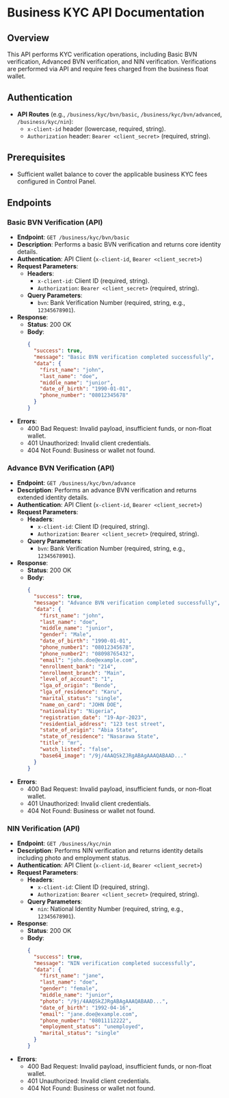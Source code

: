 # Business KYC API Documentation

## Overview
This API performs KYC verification operations, including Basic BVN verification, Advanced BVN verification, and NIN verification. Verifications are performed via API and require fees charged from the business float wallet.

## Authentication
- **API Routes** (e.g., `/business/kyc/bvn/basic`, `/business/kyc/bvn/advanced`, `/business/kyc/nin`):
  - `x-client-id` header (lowercase, required, string).
  - `Authorization` header: `Bearer <client_secret>` (required, string).

## Prerequisites
- Sufficient wallet balance to cover the applicable business KYC fees configured in Control Panel.

## Endpoints

### Basic BVN Verification (API)
- **Endpoint**: `GET /business/kyc/bvn/basic`
- **Description**: Performs a basic BVN verification and returns core identity details.
- **Authentication**: API Client (`x-client-id`, `Bearer <client_secret>`)
- **Request Parameters**:
  - **Headers**:
    - `x-client-id`: Client ID (required, string).
    - `Authorization`: `Bearer <client_secret>` (required, string).
  - **Query Parameters**:
    - `bvn`: Bank Verification Number (required, string, e.g., `12345678901`).
- **Response**:
  - **Status**: 200 OK
  - **Body**:
    ```json
    {
      "success": true,
      "message": "Basic BVN verification completed successfully",
      "data": {
        "first_name": "john",
        "last_name": "doe",
        "middle_name": "junior",
        "date_of_birth": "1990-01-01",
        "phone_number": "08012345678"
      }
    }
    ```
- **Errors**:
  - 400 Bad Request: Invalid payload, insufficient funds, or non-float wallet.
  - 401 Unauthorized: Invalid client credentials.
  - 404 Not Found: Business or wallet not found.

### Advance BVN Verification (API)
- **Endpoint**: `GET /business/kyc/bvn/advance`
- **Description**: Performs an advance BVN verification and returns extended identity details.
- **Authentication**: API Client (`x-client-id`, `Bearer <client_secret>`)
- **Request Parameters**:
  - **Headers**:
    - `x-client-id`: Client ID (required, string).
    - `Authorization`: `Bearer <client_secret>` (required, string).
  - **Query Parameters**:
    - `bvn`: Bank Verification Number (required, string, e.g., `12345678901`).
- **Response**:
  - **Status**: 200 OK
  - **Body**:
    ```json
    {
      "success": true,
      "message": "Advance BVN verification completed successfully",
      "data": {
        "first_name": "john",
        "last_name": "doe",
        "middle_name": "junior",
        "gender": "Male",
        "date_of_birth": "1990-01-01",
        "phone_number1": "08012345678",
        "phone_number2": "08098765432",
        "email": "john.doe@example.com",
        "enrollment_bank": "214",
        "enrollment_branch": "Main",
        "level_of_account": "1",
        "lga_of_origin": "Bende",
        "lga_of_residence": "Karu",
        "marital_status": "single",
        "name_on_card": "JOHN DOE",
        "nationality": "Nigeria",
        "registration_date": "19-Apr-2023",
        "residential_address": "123 test street",
        "state_of_origin": "Abia State",
        "state_of_residence": "Nasarawa State",
        "title": "mr",
        "watch_listed": "false",
        "base64_image": "/9j/4AAQSkZJRgABAgAAAQABAAD..."
      }
    }
    ```
- **Errors**:
  - 400 Bad Request: Invalid payload, insufficient funds, or non-float wallet.
  - 401 Unauthorized: Invalid client credentials.
  - 404 Not Found: Business or wallet not found.

### NIN Verification (API)
- **Endpoint**: `GET /business/kyc/nin`
- **Description**: Performs NIN verification and returns identity details including photo and employment status.
- **Authentication**: API Client (`x-client-id`, `Bearer <client_secret>`)
- **Request Parameters**:
  - **Headers**:
    - `x-client-id`: Client ID (required, string).
    - `Authorization`: `Bearer <client_secret>` (required, string).
  - **Query Parameters**:
    - `nin`: National Identity Number (required, string, e.g., `12345678901`).
- **Response**:
  - **Status**: 200 OK
  - **Body**:
    ```json
    {
      "success": true,
      "message": "NIN verification completed successfully",
      "data": {
        "first_name": "jane",
        "last_name": "doe",
        "gender": "female",
        "middle_name": "junior",
        "photo": "/9j/4AAQSkZJRgABAgAAAQABAAD...",
        "date_of_birth": "1992-04-16",
        "email": "jane.doe@example.com",
        "phone_number": "08011112222",
        "employment_status": "unemployed",
        "marital_status": "single"
      }
    }
    ```
- **Errors**:
  - 400 Bad Request: Invalid payload, insufficient funds, or non-float wallet.
  - 401 Unauthorized: Invalid client credentials.
  - 404 Not Found: Business or wallet not found.


